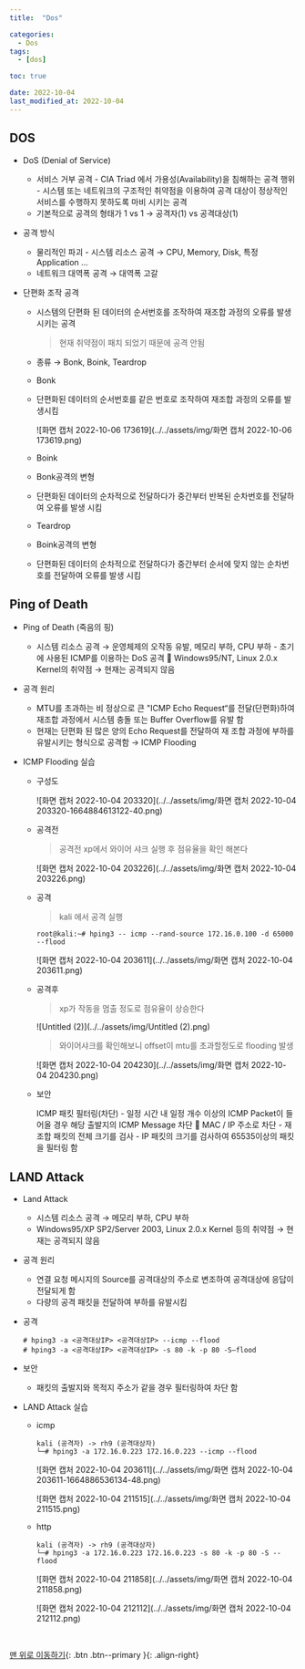 ```yaml
---
title:  "Dos" 

categories:
  - Dos
tags:
  - [dos]

toc: true

date: 2022-10-04
last_modified_at: 2022-10-04
---
```


## DOS

- DoS (Denial of Service)
  - 서비스 거부 공격 - CIA Triad 에서 가용성(Availability)을 침해하는 공격 행위 - 시스템 또는 네트워크의 구조적인 취약점을 이용하여 공격 대상이 정상적인 서비스를 수행하지 못하도록 마비 시키는 공격
  - 기본적으로 공격의 형태가 1 vs 1 → 공격자(1) vs 공격대상(1)
- 공격 방식
  - 물리적인 파괴 - 시스템 리소스 공격 → CPU, Memory, Disk, 특정 Application ...
  - 네트워크 대역폭 공격 → 대역폭 고갈

- 단편화 조작 공격

  - 시스템의 단편화 된 데이터의 순서번호를 조작하여 재조합 과정의 오류를 발생시키는 공격

    > 현재 취약점이 패치 되었기 때문에 공격 안됨

  - 종류 → Bonk, Boink, Teardrop

  - Bonk

  - 단편화된 데이터의 순서번호를 같은 번호로 조작하여 재조합 과정의 오류를 발생시킴

    ![화면 캡처 2022-10-06 173619](../../assets/img/화면 캡처 2022-10-06 173619.png)

  - Boink

  - Bonk공격의 변형

  - 단편화된 데이터의 순차적으로 전달하다가 중간부터 반복된 순차번호를 전달하여 오류를 발생 시킴

  - Teardrop

  - Boink공격의 변형

  - 단편화된 데이터의 순차적으로 전달하다가 중간부터 순서에 맞지 않는 순차번호를 전달하여 오류를 발생 시킴

## Ping of Death

- Ping of Death (죽음의 핑)
  - 시스템 리소스 공격 → 운영체제의 오작동 유발, 메모리 부하, CPU 부하 - 초기에 사용된 ICMP를 이용하는 DoS 공격  Windows95/NT, Linux 2.0.x Kernel의 취약점 → 현재는 공격되지 않음

- 공격 원리
  - MTU를 초과하는 비 정상으로 큰 "ICMP Echo Request“를 전달(단편화)하여 재조합 과정에서 시스템 충돌 또는 Buffer Overflow를 유발 함
  - 현재는 단편화 된 많은 양의 Echo Request를 전달하여 재 조합 과정에 부하를 유발시키는 형식으로 공격함 → ICMP Flooding

- ICMP Flooding 실습

  - 구성도

    ![화면 캡처 2022-10-04 203320](../../assets/img/화면 캡처 2022-10-04 203320-1664884613122-40.png)

  - 공격전

    > 공격전 xp에서  와이어 샤크 실행 후 점유율을 확인 해본다

    ![화면 캡처 2022-10-04 203226](../../assets/img/화면 캡처 2022-10-04 203226.png)

  - 공격

    > kali 에서 공격 실행

    ```
    root@kali:~# hping3 -- icmp --rand-source 172.16.0.100 -d 65000 --flood
    ```

    ![화면 캡처 2022-10-04 203611](../../assets/img/화면 캡처 2022-10-04 203611.png)

  - 공격후

    > xp가 작동을 멈출 정도로 점유율이 상승한다

    ![Untitled (2)](../../assets/img/Untitled (2).png)

    > 와이어샤크를 확인해보니 offset이 mtu를 초과할정도로 flooding 발생

    ![화면 캡처 2022-10-04 204230](../../assets/img/화면 캡처 2022-10-04 204230.png)

  - 보안

    ICMP 패킷 필터링(차단) - 일정 시간 내 일정 개수 이상의 ICMP Packet이 들어올 경우 해당 출발지의 ICMP Message 차단  MAC / IP 주소로 차단 - 재조합 패킷의 전체 크기를 검사 - IP 패킷의 크기를 검사하여 65535이상의 패킷을 필터링 함

## LAND Attack

- Land Attack
  - 시스템 리소스 공격 → 메모리 부하, CPU 부하
  - Windows95/XP SP2/Server 2003, Linux 2.0.x Kernel 등의 취약점 → 현재는 공격되지 않음

- 공격 원리
  - 연결 요청 메시지의 Source를 공격대상의 주소로 변조하여 공격대상에 응답이 전달되게 함
  - 다량의 공격 패킷을 전달하여 부하를 유발시킴

- 공격

  ```
  # hping3 -a <공격대상IP> <공격대상IP> --icmp --flood
  # hping3 -a <공격대상IP> <공격대상IP> -s 80 -k -p 80 -S–flood
  ```

- 보안
  - 패킷의 출발지와 목적지 주소가 같을 경우 필터링하여 차단 함

- LAND Attack 실습

  - icmp

    ```
    kali (공격자) -> rh9 (공격대상자) 
    └─# hping3 -a 172.16.0.223 172.16.0.223 --icmp --flood
    ```

    ![화면 캡처 2022-10-04 203611](../../assets/img/화면 캡처 2022-10-04 203611-1664886536134-48.png)

    ![화면 캡처 2022-10-04 211515](../../assets/img/화면 캡처 2022-10-04 211515.png)

  - http

    ```
    kali (공격자) -> rh9 (공격대상자)
    └─# hping3 -a 172.16.0.223 172.16.0.223 -s 80 -k -p 80 -S --flood
    ```

    ![화면 캡처 2022-10-04 211858](../../assets/img/화면 캡처 2022-10-04 211858.png)

    ![화면 캡처 2022-10-04 212112](../../assets/img/화면 캡처 2022-10-04 212112.png)

    

<br>

[맨 위로 이동하기](#){: .btn .btn--primary }{: .align-right}